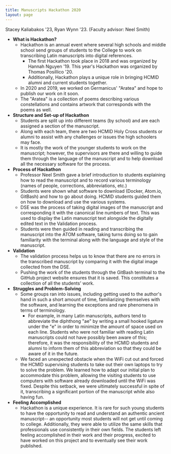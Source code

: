 ```yaml
---
title: Manuscripts Hackathon 2020
layout: page
---
```


Stacey Kaliabakos '23, Ryan Wynn '23.  (Faculty advisor: Neel Smith)


- **What is Hackathon?**
   - Hackathon is an annual event where several high schools and middle school send groups of students to the College to work on transcribing Latin manuscripts into digital references.
       - The first Hackathon took place in 2018 and was organized by Hannah Nguyen '19. This year's Hackathon was organized by Thomas Posillico '20.
       - Additionally, Hackathon plays a unique role in bringing HCMID alumni and current students together.
   - In 2020 and 2019, we worked on Germanicus' "Aratea" and hope to publish our work on it soon.
   - The "Aratea" is a collection of poems describing various constellations and contains artwork that corresponds with the poems as well.
- **Structure and Set-up of Hackathon**
   - Students are split up into different teams (by school) and are each assigned a section of the manuscript.
   - Along with each team, there are two HCMID Holy Cross students or alumni to assist with any challenges or issues the high schoolers may face.
   - It is mostly the work of the younger students to work on the manuscript; however, the supervisors are there and willing to guide them through the language of the manuscript and to help download all the necessary software for the process.
- **Process of Hackathon**
   - Professor Neel Smith gave a brief introduction to students explaining how to read the manuscript and to record various terminology (names of people, corrections, abbreviations, etc.)
   - Students were shown what software to download (Docker, Atom.io, GitBash) and how to go about doing. HCMID students guided them on how to download and use the various systems.
   - DSE was the process of taking digital images of the manuscript and corresponding it with the canonical line numbers of text. This was used to display the Latin manuscript text alongside the digitally edited text in the Validation process.
  - Students were then guided in reading and transcribing the manuscript into the ATOM software, taking turns doing so to gain familiarity with the terminal along with the language and style of the manuscript.
- **Validation**
   - The validation process helps us to know that there are no errors in the transcribed manuscript by comparing it with the digital image collected from the DSE.
   - Pushing the work of the students through the GitBash terminal to the GitHub project website ensures that it is saved. This constitutes a collection of all the students' work.
- **Struggles and Problem-Solving**
   - Some groups ran into issues, including getting used to the author's hand in such a short amount of time, familiarizing themselves with the software, and learning the exceptions and rare phenomena in terms of terminology.
      - For example, in many Latin manuscripts, authors tend to abbreviate the diphthong "ae" by writing a small hooked ligature under the "e" in order to minimize the amount of space used on each line. Students who were not familiar with reading Latin manuscripts could not have possibly been aware of this; therefore, it was the responsibility of the HCMID students and alumni to inform them of this abbreviation so that they could be aware of it in the future.
   - We faced an unexpected obstacle when the WiFi cut out and forced the HCMID supervising students to take out their own laptops to try to solve the problem. We learned how to adapt our initial plan to accommodate this problem, allowing the visiting students to use computers with software already downloaded until the WiFi was fixed. Despite this setback, we were ultimately successful in spite of it, transcribing a significant portion of the manuscript while also having fun.
- **Feeling Accomplished**
   - Hackathon is a unique experience. It is rare for such young students to have the opportunity to read and understand an authentic ancient manuscript-- an opportunity most students will not get until coming to college. Additionally, they were able to utilize the same skills that professionals use consistently in their own fields. The students left feeling accomplished in their work and their progress, excited to have worked on this project and to eventually see their work published.

